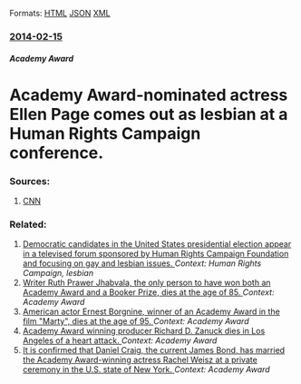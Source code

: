 
Formats: [HTML](/news/2014/02/15/academy-award-nominated-actress-ellen-page-comes-out-as-lesbian-at-a-human-rights-campaign-conference.html)  [JSON](/news/2014/02/15/academy-award-nominated-actress-ellen-page-comes-out-as-lesbian-at-a-human-rights-campaign-conference.json)  [XML](/news/2014/02/15/academy-award-nominated-actress-ellen-page-comes-out-as-lesbian-at-a-human-rights-campaign-conference.xml)  

### [2014-02-15](/news/2014/02/15/index.md)

##### Academy Award
# Academy Award-nominated actress Ellen Page comes out as lesbian at a Human Rights Campaign conference. 




### Sources:

1. [CNN](http://www.cnn.com/2014/02/15/showbiz/page-comes-out/)

### Related:

1. [ Democratic candidates in the United States presidential election appear in a televised forum sponsored by Human Rights Campaign Foundation and focusing on gay and lesbian issues. ](/news/2007/08/9/democratic-candidates-in-the-united-states-presidential-election-appear-in-a-televised-forum-sponsored-by-human-rights-campaign-foundation.md) _Context: Human Rights Campaign, lesbian_
2. [Writer Ruth Prawer Jhabvala, the only person to have won both an Academy Award and a Booker Prize, dies at the age of 85. ](/news/2013/04/3/writer-ruth-prawer-jhabvala-the-only-person-to-have-won-both-an-academy-award-and-a-booker-prize-dies-at-the-age-of-85.md) _Context: Academy Award_
3. [American actor Ernest Borgnine, winner of an Academy Award in the film "Marty", dies at the age of 95. ](/news/2012/07/8/american-actor-ernest-borgnine-winner-of-an-academy-award-in-the-film-marty-dies-at-the-age-of-95.md) _Context: Academy Award_
4. [Academy Award winning producer Richard D. Zanuck dies in Los Angeles of a heart attack. ](/news/2012/07/13/academy-award-winning-producer-richard-d-zanuck-dies-in-los-angeles-of-a-heart-attack.md) _Context: Academy Award_
5. [It is confirmed that Daniel Craig, the current James Bond, has married the Academy Award-winning actress Rachel Weisz at a private ceremony in the U.S. state of New York. ](/news/2011/06/26/it-is-confirmed-that-daniel-craig-the-current-james-bond-has-married-the-academy-award-winning-actress-rachel-weisz-at-a-private-ceremony.md) _Context: Academy Award_
